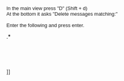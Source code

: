 <p><span class="Apple-style-span" style="font-family: Verdana, Arial, Helvetica, sans-serif; line-height: normal; font-size: 13px;">In the main view press "D" (Shift + d)<br />At the bottom it asks "Delete messages matching:"<br /><br />Enter the following and press enter.&nbsp;</span></p><div class="cnblogs_code"><div><!--<br/ /><br/ />Code highlighting produced by Actipro CodeHighlighter (freeware)<br/ />http://www.CodeHighlighter.com/<br/ /><br/ />--><span style="color: #000000;">.</span><span style="color: #000000;">*</span></div></div><p>&nbsp;</p><p>&nbsp;</p>]]